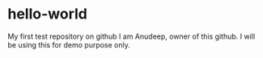 # hello-world
My first test repository on github
I am Anudeep, owner of this github. I will be using this for demo purpose only.
